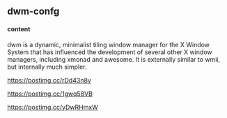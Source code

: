 ## dwm-confg ##

#### content ###

dwm is a dynamic, minimalist tiling window manager for the X Window System that has influenced the development of several other X window managers, including xmonad and awesome. It is externally similar to wmii, but internally much simpler.

https://postimg.cc/rDd43n8v

https://postimg.cc/1gwq58VB

https://postimg.cc/yDwRHmxW
